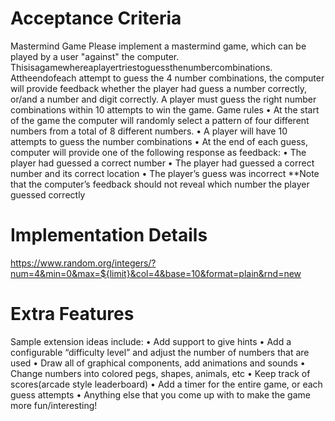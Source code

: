 # Acceptance Criteria

Mastermind Game
Please implement a mastermind game, which can be played by a user "against" the computer. Thisisagamewhereaplayertriestoguessthenumbercombinations. Attheendofeach attempt to guess the 4 number combinations, the computer will provide feedback whether the player had guess a number correctly, or/and a number and digit correctly. A player must guess the right number combinations within 10 attempts to win the game.
Game rules
• At the start of the game the computer will randomly select a pattern of four different numbers from a total of 8 different numbers.
• A player will have 10 attempts to guess the number combinations
• At the end of each guess, computer will provide one of the following response
as feedback:
• The player had guessed a correct number
• The player had guessed a correct number and its correct location
• The player’s guess was incorrect
\*\*Note that the computer’s feedback should not reveal which number the player guessed correctly

# Implementation Details

https://www.random.org/integers/?num=4&min=0&max=${limit}&col=4&base=10&format=plain&rnd=new

# Extra Features

Sample extension ideas include:
• Add support to give hints
• Add a configurable “difficulty level” and adjust the number of numbers that are used
• Draw all of graphical components, add animations and sounds
• Change numbers into colored pegs, shapes, animals, etc
• Keep track of scores(arcade style leaderboard)
• Add a timer for the entire game, or each guess attempts
• Anything else that you come up with to make the game more fun/interesting!
